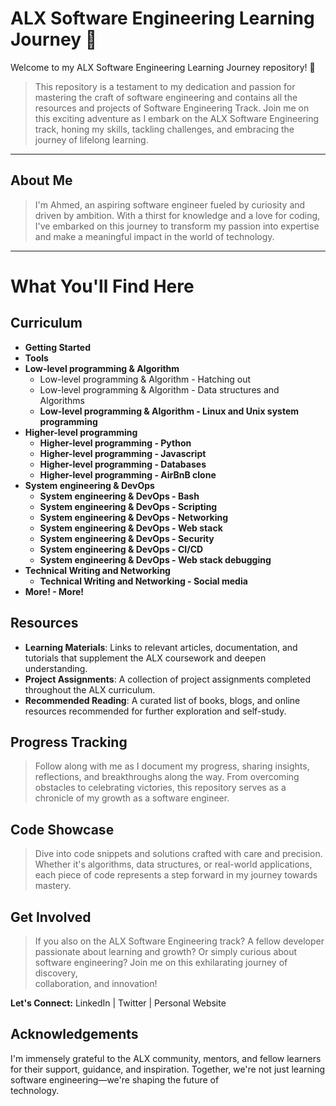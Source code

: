 
# ALX Software Engineering Learning Journey 🌟

Welcome to my ALX Software Engineering Learning Journey repository! 🚀

> This repository is a testament to my dedication and passion for mastering the craft of software engineering and contains all the resources and projects of Software Engineering Track. Join me on this exciting adventure as I embark on the ALX Software Engineering track, honing my skills, tackling challenges, and embracing the journey of lifelong learning.
***
## About Me
> I'm Ahmed, an aspiring software engineer fueled by curiosity and driven by ambition. With a thirst for knowledge and a love for coding, I've embarked on this journey to transform my passion into expertise and     make a meaningful impact in the world of technology.
***

# What You'll Find Here
## Curriculum
* **Getting Started**
* **Tools**
* **Low-level programming & Algorithm**
  * Low-level programming & Algorithm - Hatching out
  * Low-level programming & Algorithm - Data structures and Algorithms
  * **Low-level programming & Algorithm - Linux and Unix system programming**
 * **Higher-level programming**
   * **Higher-level programming - Python**
   * **Higher-level programming - Javascript**
   * **Higher-level programming - Databases**
   * **Higher-level programming - AirBnB clone**
 * **System engineering & DevOps**
   * **System engineering & DevOps - Bash**
   * **System engineering & DevOps - Scripting**
   * **System engineering & DevOps - Networking**
   * **System engineering & DevOps - Web stack**
   * **System engineering & DevOps - Security**
   * **System engineering & DevOps - CI/CD**
   * **System engineering & DevOps - Web stack debugging**
 * **Technical Writing and Networking**
    * **Technical Writing and Networking - Social media**
  * **More! - More!**

## Resources
* **Learning Materials**: Links to relevant articles, documentation, and tutorials that supplement the ALX coursework and deepen understanding.
* **Project Assignments**: A collection of project assignments completed throughout the ALX curriculum.
* **Recommended Reading**: A curated list of books, blogs, and online resources recommended for further exploration and self-study.

## Progress Tracking
>  Follow along with me as I document my progress, sharing insights, reflections, and breakthroughs along the way. From overcoming obstacles to celebrating victories, this repository serves as a chronicle of my      growth as a software engineer.

## Code Showcase
>  Dive into code snippets and solutions crafted with care and precision. Whether it's algorithms, data structures, or real-world applications, each piece of code represents a step forward in my journey towards      mastery.

## Get Involved
>  If you also on the ALX Software Engineering track? A fellow developer passionate about learning and growth? Or simply curious about software engineering? Join me on this exhilarating journey of discovery,     
collaboration, and innovation!

**Let's Connect:** LinkedIn | Twitter | Personal Website

## Acknowledgements
I'm immensely grateful to the ALX community, mentors, and fellow learners for their support, guidance, and inspiration. Together, we're not just learning software engineering—we're shaping the future of     
technology.
